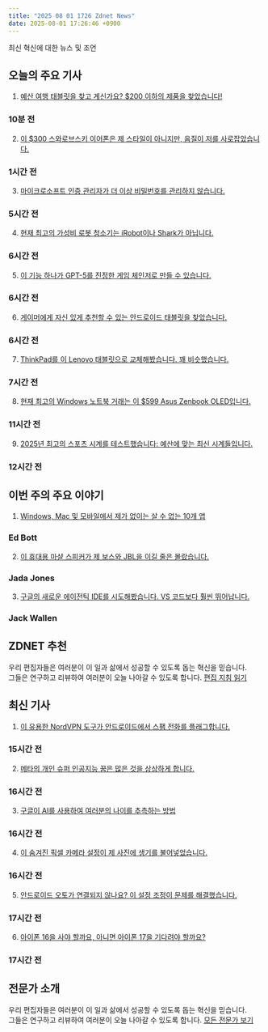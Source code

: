 ```yaml
---
title: "2025 08 01 1726 Zdnet News"
date: 2025-08-01 17:26:46 +0900
---
```


최신 혁신에 대한 뉴스 및 조언  
## 오늘의 주요 기사  

1. [예산 여행 태블릿을 찾고 계신가요? $200 이하의 제품을 찾았습니다!](https://www.zdnet.com/article/looking-for-a-budget-travel-tablet-i-found-one-under-200-that-hits-all-the-right-notes/)  
### 10분 전  

2. [이 $300 스와로브스키 이어폰은 제 스타일이 아니지만, 음질이 저를 사로잡았습니다.](https://www.zdnet.com/article/these-300-swarovski-earbuds-arent-my-style-but-their-sound-quality-has-me-hooked/)  
### 1시간 전  

3. [마이크로소프트 인증 관리자가 더 이상 비밀번호를 관리하지 않습니다.](https://www.zdnet.com/article/microsoft-authenticator-wont-manage-your-passwords-anymore-or-most-passkeys/)  
### 5시간 전  

4. [현재 최고의 가성비 로봇 청소기는 iRobot이나 Shark가 아닙니다.](https://www.zdnet.com/article/why-the-best-value-robot-vacuum-right-now-isnt-made-by-irobot-or-shark/)  
### 6시간 전  

5. [이 기능 하나가 GPT-5를 진정한 게임 체인저로 만들 수 있습니다.](https://www.zdnet.com/article/this-one-feature-will-make-gpt-5-a-game-changer-if-openai-gets-it-right/)  
### 6시간 전  

6. [게이머에게 자신 있게 추천할 수 있는 안드로이드 태블릿을 찾았습니다.](https://www.zdnet.com/article/finally-an-android-tablet-that-i-can-confidently-recommend-to-gamers/)  
### 6시간 전  

7. [ThinkPad를 이 Lenovo 태블릿으로 교체해봤습니다. 꽤 비슷했습니다.](https://www.zdnet.com/article/i-replaced-my-thinkpad-with-this-lenovo-tablet-for-a-week-and-it-was-pretty-dang-close/)  
### 7시간 전  

8. [현재 최고의 Windows 노트북 거래는 이 $599 Asus Zenbook OLED입니다.](https://www.zdnet.com/article/this-599-asus-zenbook-oled-is-seriously-the-best-windows-laptop-deal-right-now/)  
### 11시간 전  

9. [2025년 최고의 스포츠 시계를 테스트했습니다: 예산에 맞는 최신 시계들입니다.](https://www.zdnet.com/article/best-sports-watch/)  
### 12시간 전  

## 이번 주의 주요 이야기  

1. [Windows, Mac 및 모바일에서 제가 없이는 살 수 없는 10개 앱](https://www.zdnet.com/home-and-office/work-life/the-10-apps-i-cant-live-or-work-without-on-windows-mac-and-mobile/)  
### Ed Bott  

2. [이 휴대용 마샬 스피커가 제 보스와 JBL을 이길 줄은 몰랐습니다.](https://www.zdnet.com/home-and-office/home-entertainment/i-did-not-expect-this-portable-marshall-speaker-to-beat-out-my-bose-and-jbl-like-this/)  
### Jada Jones  

3. [구글의 새로운 에이전틱 IDE를 시도해봤습니다. VS 코드보다 훨씬 뛰어납니다.](https://www.zdnet.com/article/i-tried-googles-new-agentic-ide-and-it-blows-away-the-popular-vs-code-heres-how/)  
### Jack Wallen  

## ZDNET 추천  

우리 편집자들은 여러분이 이 일과 삶에서 성공할 수 있도록 돕는 혁신을 믿습니다.  
그들은 연구하고 리뷰하여 여러분이 오늘 나아갈 수 있도록 합니다. [편집 지침 읽기](https://www.zdnet.com/editorial-guidelines/)  

## 최신 기사  

1. [이 유용한 NordVPN 도구가 안드로이드에서 스팸 전화를 플래그합니다.](https://www.zdnet.com/article/this-handy-nordvpn-tool-flags-scam-calls-on-android-even-before-you-answer/)  
### 15시간 전  

2. [메타의 개인 슈퍼 인공지능 꿈은 많은 것을 상상하게 합니다.](https://www.zdnet.com/article/metas-personal-superintelligence-dream-leaves-much-to-the-imagination/)  
### 16시간 전  

3. [구글이 AI를 사용하여 여러분의 나이를 추측하는 방법](https://www.zdnet.com/article/not-just-youtube-google-is-using-ai-to-guess-your-age-based-on-your-activity-everywhere/)  
### 16시간 전  

4. [이 숨겨진 픽셀 카메라 설정이 제 사진에 생기를 불어넣었습니다.](https://www.zdnet.com/article/this-hidden-pixel-camera-setting-gave-my-photos-the-pop-theyve-been-missing/)  
### 16시간 전  

5. [안드로이드 오토가 연결되지 않나요? 이 설정 조정이 문제를 해결했습니다.](https://www.zdnet.com/article/android-auto-not-connecting-this-one-setting-tweak-fixed-things-for-me/)  
### 17시간 전  

6. [아이폰 16을 사야 할까요, 아니면 아이폰 17을 기다려야 할까요?](https://www.zdnet.com/article/should-you-buy-an-iphone-16-or-wait-for-the-iphone-17-know-this-before-you-decide/)  
### 17시간 전  

## 전문가 소개  

우리 편집자들은 여러분이 이 일과 삶에서 성공할 수 있도록 돕는 혁신을 믿습니다.  
그들은 연구하고 리뷰하여 여러분이 오늘 나아갈 수 있도록 합니다. [모든 전문가 보기](https://www.zdnet.com/feature/meet-the-team-us/)